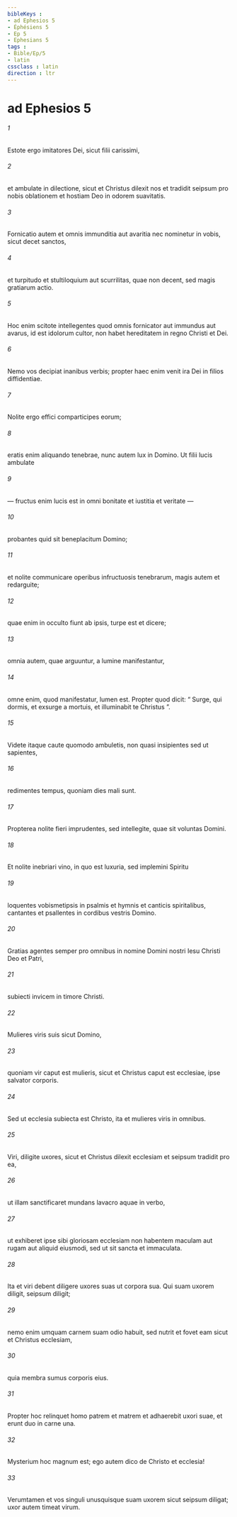```yaml
---
bibleKeys : 
- ad Ephesios 5
- Éphésiens 5
- Ep 5
- Ephesians 5
tags : 
- Bible/Ep/5
- latin
cssclass : latin
direction : ltr
---
```


# ad Ephesios 5

###### 1
Estote ergo imitatores Dei, sicut filii carissimi, 
###### 2
et ambulate in dilectione, sicut et Christus dilexit nos et tradidit seipsum pro nobis oblationem et hostiam Deo in odorem suavitatis.
###### 3
Fornicatio autem et omnis immunditia aut avaritia nec nominetur in vobis, sicut decet sanctos, 
###### 4
et turpitudo et stultiloquium aut scurrilitas, quae non decent, sed magis gratiarum actio. 
###### 5
Hoc enim scitote intellegentes quod omnis fornicator aut immundus aut avarus, id est idolorum cultor, non habet hereditatem in regno Christi et Dei.
###### 6
Nemo vos decipiat inanibus verbis; propter haec enim venit ira Dei in filios diffidentiae. 
###### 7
Nolite ergo effici comparticipes eorum; 
###### 8
eratis enim aliquando tenebrae, nunc autem lux in Domino. Ut filii lucis ambulate 
###### 9
— fructus enim lucis est in omni bonitate et iustitia et veritate — 
###### 10
probantes quid sit beneplacitum Domino; 
###### 11
et nolite communicare operibus infructuosis tenebrarum, magis autem et redarguite; 
###### 12
quae enim in occulto fiunt ab ipsis, turpe est et dicere; 
###### 13
omnia autem, quae arguuntur, a lumine manifestantur, 
###### 14
omne enim, quod manifestatur, lumen est. Propter quod dicit: “ Surge, qui dormis, et exsurge a mortuis, et illuminabit te Christus ”.
###### 15
Videte itaque caute quomodo ambuletis, non quasi insipientes sed ut sapientes, 
###### 16
redimentes tempus, quoniam dies mali sunt. 
###### 17
Propterea nolite fieri imprudentes, sed intellegite, quae sit voluntas Domini. 
###### 18
Et nolite inebriari vino, in quo est luxuria, sed implemini Spiritu 
###### 19
loquentes vobismetipsis in psalmis et hymnis et canticis spiritalibus, cantantes et psallentes in cordibus vestris Domino. 
###### 20
Gratias agentes semper pro omnibus in nomine Domini nostri Iesu Christi Deo et Patri, 
###### 21
subiecti invicem in timore Christi.
###### 22
Mulieres viris suis sicut Domino, 
###### 23
quoniam vir caput est mulieris, sicut et Christus caput est ecclesiae, ipse salvator corporis. 
###### 24
Sed ut ecclesia subiecta est Christo, ita et mulieres viris in omnibus.
###### 25
Viri, diligite uxores, sicut et Christus dilexit ecclesiam et seipsum tradidit pro ea, 
###### 26
ut illam sanctificaret mundans lavacro aquae in verbo, 
###### 27
ut exhiberet ipse sibi gloriosam ecclesiam non habentem maculam aut rugam aut aliquid eiusmodi, sed ut sit sancta et immaculata. 
###### 28
Ita et viri debent diligere uxores suas ut corpora sua. Qui suam uxorem diligit, seipsum diligit; 
###### 29
nemo enim umquam carnem suam odio habuit, sed nutrit et fovet eam sicut et Christus ecclesiam, 
###### 30
quia membra sumus corporis eius. 
###### 31
Propter hoc relinquet homo patrem et matrem et adhaerebit uxori suae, et erunt duo in carne una. 
###### 32
Mysterium hoc magnum est; ego autem dico de Christo et ecclesia! 
###### 33
Verumtamen et vos singuli unusquisque suam uxorem sicut seipsum diligat; uxor autem timeat virum.

